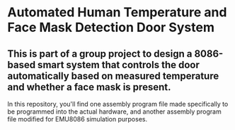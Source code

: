 # Automated Human Temperature and Face Mask Detection Door System
## This is part of a group project to design a 8086-based smart system that controls the door automatically based on measured temperature and whether a face mask is present.


In this repository, you'll find one assembly program file made specifically to be programmed into the actual hardware, and another assembly program file modified for EMU8086 simulation purposes.
